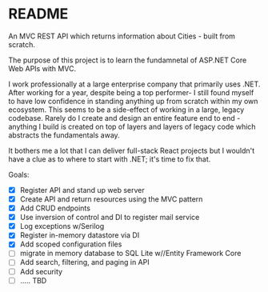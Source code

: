 # README
An MVC REST API which returns information about Cities - built from scratch.

The purpose of this project is to learn the fundamnetal of ASP.NET Core Web APIs with MVC. 

I work professionally at a large enterprise company that primarily uses .NET. After working for a year, despite being a top performer- I still
found myself to have low confidence in standing anything up from scratch within my own ecosystem. This seems to be a side-effect of working in a
large, legacy codebase. Rarely do I create and design an entire feature end to end - anything I build is created on top of layers and layers of legacy
code which abstracts the fundamentals away. 

It bothers me a lot that I can deliver full-stack React projects but I wouldn't have a clue as to where to start with .NET; it's time to fix that.

Goals:
- [x] Register API and stand up web server
- [x] Create API and return resources using the MVC pattern
- [x] Add CRUD endpoints
- [x] Use inversion of control and DI to register mail service
- [x] Log exceptions w/Serilog
- [x] Register in-memory datastore via DI
- [x] Add scoped configuration files
- [ ] migrate in memory database to SQL Lite w//Entity Framework Core
- [ ] Add search, filtering, and paging in API
- [ ] Add security
- [ ] ..... TBD
